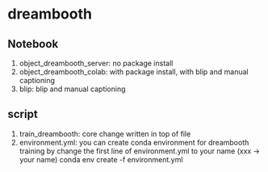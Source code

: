 # dreambooth

## Notebook 

1. object_dreambooth_server: no package install
2. object_dreambooth_colab: with package install, with blip and manual captioning
3. blip: blip and manual captioning

## script

1. train_dreambooth: core change written in top of file
2. environment.yml: you can create conda environment for dreambooth training by
  change the first line of environment.yml to your name (xxx -> your name)
  conda env create -f environment.yml
